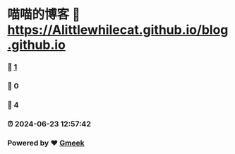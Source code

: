 # 喵喵的博客 :link: https://Alittlewhilecat.github.io/blog.github.io 
### :page_facing_up: [1](https://Alittlewhilecat.github.io/blog.github.io/tag.html) 
### :speech_balloon: 0 
### :hibiscus: 4 
### :alarm_clock: 2024-06-23 12:57:42 
### Powered by :heart: [Gmeek](https://github.com/Meekdai/Gmeek)
